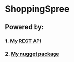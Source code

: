 # ShoppingSpree

## Powered by:
### 1. <a href="https://github.com/wodosharlatan/REST-API-DB"> My REST API </a>
### 2. <a href="https://github.com/wodosharlatan/API-Wrapper"> My nugget package </a>
